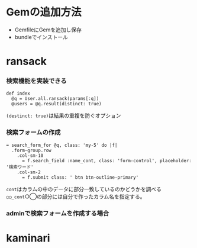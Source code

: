 # Gemの追加方法
- GemfileにGemを追加し保存
- bundleでインストール

# ransack
### 検索機能を実装できる
```
def index
  @q = User.all.ransack(params[:q])
  @users = @q.result(distinct: true)
```
`(destinct: true)`は結果の重複を防ぐオプション

### 検索フォームの作成
```
= search_form_for @q, class: 'my-5' do |f| 
  .form-group.row
    .col-sm-10
      = f.search_field :name_cont, class: 'form-control', placeholder: '検索ワード'
    .col-sm-2
      = f.submit class: ' btn btn-outline-primary'
```
`cont`はカラムの中のデータに部分一致しているのかどうかを調べる
`◯◯_cont`○◯の部分には自分で作ったカラム名を指定する。

### adminで検索フォームを作成する場合

# kaminari
